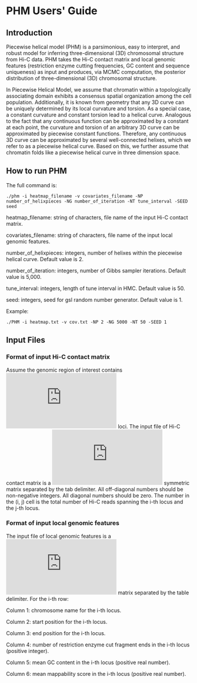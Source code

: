 # PHM Users' Guide

## Introduction
Piecewise helical model (PHM) is a parsimonious, easy to interpret, and robust model for inferring 
three-dimensional (3D) chromosomal structure from Hi-C data. PHM takes the Hi-C contact matrix and 
local genomic features (restriction enzyme cutting frequencies, GC content and sequence uniqueness) 
as input and produces, via MCMC computation, the posterior distribution of three-dimensional (3D)
chromosomal structure.

In Piecewise Helical Model, we assume that chromatin within a topologically associating domain exhibits 
a consensus spatial organization among the cell population. Additionally, it is known from geometry 
that any 3D curve can be uniquely determined by its local curvature and torsion. As a special case, 
a constant curvature and constant torsion lead to a helical curve. Analogous to the fact that any 
continuous function can be approximated by a constant at each point, the curvature and torsion of an 
arbitrary 3D curve can be approximated by piecewise constant functions. Therefore, any continuous 3D 
curve can be approximated by several well-connected helixes, which we refer to as a piecewise helical 
curve. Based on this, we further assume that chromatin folds like a piecewise helical curve in three 
dimension space.

## How to run PHM
The full command is:


```{r, engine='bash', count_lines}
./phm -i heatmap_filename -v covariates_filename -NP number_of_helixpieces -NG number_of_iteration -NT tune_interval -SEED seed 
```

heatmap_filename: string of characters, file name of the input Hi-C contact matrix.

covariates_filename: string of characters, file name of the input local genomic features.

number_of_helixpieces: integers, number of helixes within the piecewise helical curve. Default value is 2.

number_of_iteration: integers, number of Gibbs sampler iterations. Default value is 5,000.

tune_interval: integers, length of tune interval in HMC. Default value is 50.

seed: integers, seed for gsl random number generator. Default value is 1.


Example:
```{r, engine='bash', count_lines}
./PHM -i heatmap.txt -v cov.txt -NP 2 -NG 5000 -NT 50 -SEED 1 
```

## Input Files
### Format of input Hi-C contact matrix

Assume the genomic region of interest contains ![](http://latex.codecogs.com/gif.latex?N) loci. The input file of Hi-C
contact matrix is a ![](http://latex.codecogs.com/gif.latex?N%5Ctimes%20N) symmetric matrix separated by the tab delimiter.
All off-diagonal numbers should be non-negative integers. All diagonal numbers
should be zero. The number in the (i, j) cell is the total number of Hi-C
reads spanning the i-th locus and the j-th locus.

### Format of input local genomic features

The input file of local genomic features is a ![](http://latex.codecogs.com/gif.latex?N%5Ctimes%206) matrix separated by the table delimiter. For the i-th row:

Column 1: chromosome name for the i-th locus.

Column 2: start position for the i-th locus.

Column 3: end position for the i-th locus.

Column 4: number of restriction enzyme cut fragment ends in the i-th locus (positive integer).

Column 5: mean GC content in the i-th locus (positive real number).

Column 6: mean mappability score in the i-th locus (positive real number).
